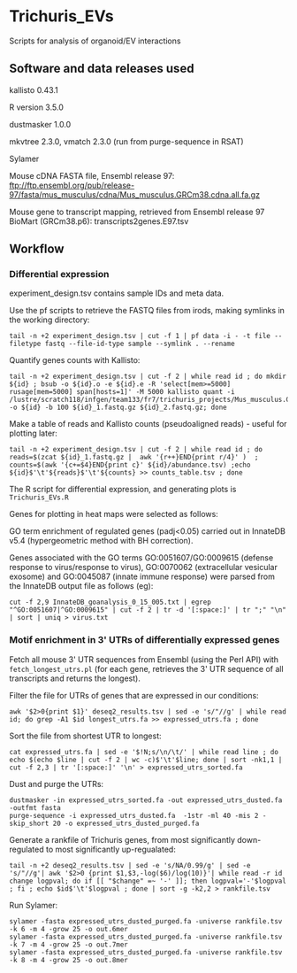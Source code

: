 # Trichuris_EVs
Scripts for analysis of organoid/EV interactions

## Software and data releases used

kallisto 0.43.1

R version 3.5.0

dustmasker 1.0.0

mkvtree 2.3.0, vmatch 2.3.0 (run from purge-sequence in RSAT)

Sylamer 

Mouse cDNA FASTA file, Ensembl release 97: <ftp://ftp.ensembl.org/pub/release-97/fasta/mus_musculus/cdna/Mus_musculus.GRCm38.cdna.all.fa.gz>

Mouse gene to transcript mapping, retrieved from Ensembl release 97 BioMart (GRCm38.p6): transcripts2genes.E97.tsv


## Workflow

### Differential expression

experiment_design.tsv contains sample IDs and meta data.

Use the pf scripts to retrieve the FASTQ files from irods, making symlinks in the working directory:

```
tail -n +2 experiment_design.tsv | cut -f 1 | pf data -i - -t file --filetype fastq --file-id-type sample --symlink . --rename
```

Quantify genes counts with Kallisto:

```
tail -n +2 experiment_design.tsv | cut -f 2 | while read id ; do mkdir ${id} ; bsub -o ${id}.o -e ${id}.e -R 'select[mem>=5000] rusage[mem=5000] span[hosts=1]' -M 5000 kallisto quant -i /lustre/scratch118/infgen/team133/fr7/trichuris_projects/Mus_musculus.GRCm38.cdna.E97.all.idx -o ${id} -b 100 ${id}_1.fastq.gz ${id}_2.fastq.gz; done
```

Make a table of reads and Kallisto counts (pseudoaligned reads) - useful for plotting later:

```
tail -n +2 experiment_design.tsv | cut -f 2 | while read id ; do reads=$(zcat ${id}_1.fastq.gz |  awk '{r++}END{print r/4}' )  ; counts=$(awk '{c+=$4}END{print c}' ${id}/abundance.tsv) ;echo ${id}$'\t'${reads}$'\t'${counts} >> counts_table.tsv ; done
```

The R script for differential expression, and generating plots is ```Trichuris_EVs.R```

Genes for plotting in heat maps were selected as follows:

GO term enrichment of regulated genes (padj<0.05) carried out in InnateDB v5.4 (hypergeometric method with BH correction).

Genes associated with the GO terms GO:0051607/GO:0009615 (defense response to virus/response to virus), GO:0070062 (extracellular vesicular exosome) and GO:0045087 (innate immune response) were parsed from the InnateDB output file as follows (eg):

```
cut -f 2,9 InnateDB_goanalysis_0_15_005.txt | egrep "^GO:0051607|^GO:0009615" | cut -f 2 | tr -d '[:space:]' | tr ";" "\n" | sort | uniq > virus.txt 
```

### Motif enrichment in 3' UTRs of differentially expressed genes

Fetch all mouse 3' UTR sequences from Ensembl (using the Perl API) with ```fetch_longest_utrs.pl``` (for each gene, retrieves the 3' UTR sequence of all transcripts and returns the longest).

Filter the file for UTRs of genes that are expressed in our conditions:

```
awk '$2>0{print $1}' deseq2_results.tsv | sed -e 's/"//g' | while read id; do grep -A1 $id longest_utrs.fa >> expressed_utrs.fa ; done
```

Sort the file from shortest UTR to longest:

```
cat expressed_utrs.fa | sed -e '$!N;s/\n/\t/' | while read line ; do echo $(echo $line | cut -f 2 | wc -c)$'\t'$line; done | sort -nk1,1 | cut -f 2,3 | tr '[:space:]' '\n' > expressed_utrs_sorted.fa
```

Dust and purge the UTRs:

```
dustmasker -in expressed_utrs_sorted.fa -out expressed_utrs_dusted.fa -outfmt fasta
purge-sequence -i expressed_utrs_dusted.fa  -1str -ml 40 -mis 2 -skip_short 20 -o expressed_utrs_dusted_purged.fa 
```

Generate a rankfile of Trichuris genes, from most significantly down-regulated to most significantly up-regualated:

```
tail -n +2 deseq2_results.tsv | sed -e 's/NA/0.99/g' | sed -e 's/"//g'| awk '$2>0 {print $1,$3,-log($6)/log(10)}'| while read -r id change logpval; do if [[ "$change" =~ '-' ]]; then logpval='-'$logpval ; fi ; echo $id$'\t'$logpval ; done | sort -g -k2,2 > rankfile.tsv
```

Run Sylamer:

```
sylamer -fasta expressed_utrs_dusted_purged.fa -universe rankfile.tsv -k 6 -m 4 -grow 25 -o out.6mer
sylamer -fasta expressed_utrs_dusted_purged.fa -universe rankfile.tsv -k 7 -m 4 -grow 25 -o out.7mer
sylamer -fasta expressed_utrs_dusted_purged.fa -universe rankfile.tsv -k 8 -m 4 -grow 25 -o out.8mer

```





